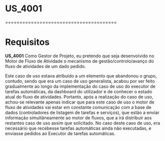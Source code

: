 # US_4001
=======================================
# Requisitos

**US_4001** Como Gestor de Projeto, eu pretendo que seja desenvolvido no Motor de Fluxo de Atividade o mecanismo de gestão/controlo/avanço do fluxo de atividades de um dado pedido.

Este caso de uso estava atríbuido a um elemento que abandonou o grupo, contudo, sendo que era um caso de uso generalista, acabou por ser feito gradualmente ao longo da implementação do caso de uso do executor de tarefas automáticas, da dashboard do utilizador e de conhecer o estado atual do fluxo de atividades. Portanto, após a realização do caso de uso, achou-se relevante apenas indicar que para este caso de uso o motor de fluxo de atividades vai estar em constante comunicação com a base de dados (controladores de listagem de tarefas e serviços), que estão a enviar informação simultâneamente ao motor de fluxos, que a irá distribuir aos restantes caso de uso assim que solicitado. No caso deste caso de uso, era necessário que recebesse tarefas automáticas ainda não executadas, e enviasse pedidos ao Executor de tarefas automáticas.